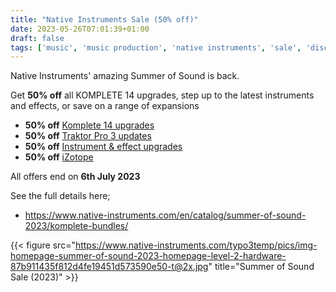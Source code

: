 ```yaml
---
title: "Native Instruments Sale (50% off)"
date: 2023-05-26T07:01:39+01:00
draft: false
tags: ['music', 'music production', 'native instruments', 'sale', 'discounts', 'plugins']
---
```

Native Instruments' amazing Summer of Sound is back.  

Get **50% off** all KOMPLETE 14 upgrades, step up to the latest instruments and effects, or save on a range of expansions
- **50% off** [Komplete 14 upgrades](https://www.native-instruments.com/en/catalog/summer-of-sound-2023/komplete-bundles/)
- **50% off** [Traktor Pro 3 updates](https://www.native-instruments.com/en/catalog/summer-of-sound-2023/traktor/)
- **50% off** [Instrument & effect upgrades](https://www.native-instruments.com/en/catalog/summer-of-sound-2023/instruments-effects/)
- **50% off** [iZotope](https://www.native-instruments.com/en/catalog/summer-of-sound-2023/izotope/)

All offers end on **6th July 2023**

See the full details here;
- https://www.native-instruments.com/en/catalog/summer-of-sound-2023/komplete-bundles/

{{< figure src="https://www.native-instruments.com/typo3temp/pics/img-homepage-summer-of-sound-2023-homepage-level-2-hardware-87b911435f812d4fe19451d573590e50-t@2x.jpg" title="Summer of Sound Sale (2023)" >}}

